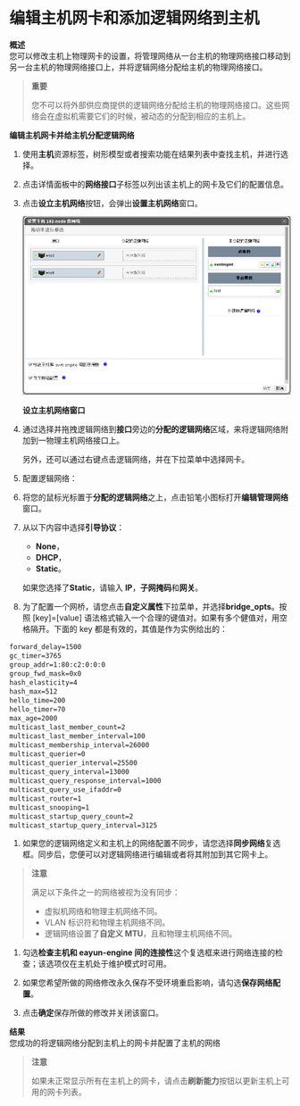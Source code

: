 # 编辑主机网卡和添加逻辑网络到主机

**概述**<br/>
您可以修改主机上物理网卡的设置，将管理网络从一台主机的物理网络接口移动到另一台主机的物理网络接口上，并将逻辑网络分配给主机的物理网络接口。

> **重要**
>
> 您不可以将外部供应商提供的逻辑网络分配给主机的物理网络接口。这些网络会在虚拟机需要它们的时候，被动态的分配到相应的主机上。

**编辑主机网卡并给主机分配逻辑网络**

1. 使用**主机**资源标签，树形模型或者搜索功能在结果列表中查找主机，并进行选择。

1. 点击详情面板中的**网络接口**子标签以列出该主机上的网卡及它们的配置信息。

1. 点击**设立主机网络**按钮，会弹出**设置主机网络**窗口。

   ![设立主机网络窗口](../../images/Hosts-Setup_Host_Networks_Window.png)

   **设立主机网络窗口**

1. 通过选择并拖拽逻辑网络到**接口**旁边的**分配的逻辑网络**区域，来将逻辑网络附加到一物理主机网络接口上。

   另外，还可以通过右键点击逻辑网络，并在下拉菜单中选择网卡。

1. 配置逻辑网络：

  1. 将您的鼠标光标置于**分配的逻辑网络**之上，点击铅笔小图标打开**编辑管理网络**窗口。

  1. 从以下内容中选择**引导协议**：

      * **None**，
      * **DHCP**，
      * **Static**。

     如果您选择了**Static**，请输入 **IP**，**子网掩码**和**网关**。

  1. 为了配置一个网桥，请您点击**自定义属性**下拉菜单，并选择**bridge_opts**。按照 [key]=[value] 语法格式输入一个合理的键值对。如果有多个健值对，用空格隔开。下面的 key 都是有效的，其值是作为实例给出的：

  ```
  forward_delay=1500 
  gc_timer=3765 
  group_addr=1:80:c2:0:0:0 
  group_fwd_mask=0x0 
  hash_elasticity=4 
  hash_max=512
  hello_time=200 
  hello_timer=70 
  max_age=2000 
  multicast_last_member_count=2 
  multicast_last_member_interval=100 
  multicast_membership_interval=26000 
  multicast_querier=0 
  multicast_querier_interval=25500 
  multicast_query_interval=13000 
  multicast_query_response_interval=1000 
  multicast_query_use_ifaddr=0 
  multicast_router=1 
  multicast_snooping=1 
  multicast_startup_query_count=2 
  multicast_startup_query_interval=3125
  ```

  1. 如果您的逻辑网络定义和主机上的网络配置不同步，请您选择**同步网络**复选框。同步后，您便可以对逻辑网络进行编辑或者将其附加到其它网卡上。

  > **注意**
  >
  > 满足以下条件之一的网络被视为没有同步：
  > 
  > * 虚拟机网络和物理主机网络不同。
  > * VLAN 标识符和物理主机网络不同。
  > * 逻辑网络设置了**自定义 MTU**，且和物理主机网络不同。

1. 勾选**检查主机和 eayun-engine 间的连接性**这个复选框来进行网络连接的检查；该选项仅在主机处于维护模式时可用。

1. 如果您希望所做的网络修改永久保存不受环境重启影响，请勾选**保存网络配置**。

1. 点击**确定**保存所做的修改并关闭该窗口。

**结果**<br/>
  您成功的将逻辑网络分配到主机上的网卡并配置了主机的网络

> **注意**
>
> 如果未正常显示所有在主机上的网卡，请点击**刷新能力**按钮以更新主机上可用的网卡列表。
